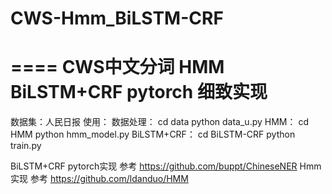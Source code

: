 # CWS-Hmm_BiLSTM-CRF
====
CWS中文分词 HMM BiLSTM+CRF pytorch 细致实现
====
数据集：人民日报
使用：
    数据处理：
      cd data
      python data_u.py
    HMM：
      cd HMM
      python hmm_model.py
    BiLSTM+CRF：
      cd BiLSTM-CRF
      python train.py

BiLSTM+CRF pytorch实现 参考 https://github.com/buppt/ChineseNER
Hmm实现 参考 https://github.com/ldanduo/HMM

